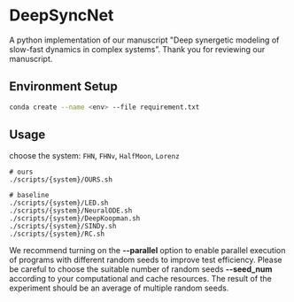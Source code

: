 # DeepSyncNet

A python  implementation of our manuscript "Deep synergetic modeling of slow-fast dynamics in complex systems”. Thank you for reviewing our manuscript.

## Environment Setup
```bash
conda create --name <env> --file requirement.txt
```

## Usage

choose the system: `FHN`, `FHNv`, `HalfMoon`, `Lorenz`

```shell
# ours
./scripts/{system}/OURS.sh

# baseline
./scripts/{system}/LED.sh
./scripts/{system}/NeuralODE.sh
./scripts/{system}/DeepKoopman.sh
./scripts/{system}/SINDy.sh
./scripts/{system}/RC.sh
```

We recommend turning on the **--parallel** option to enable parallel execution of programs with different random seeds to improve test efficiency. Please be careful to choose the suitable number of random seeds  **--seed_num** according to your computational and cache resources. The result of the experiment should be an average of multiple random seeds.
